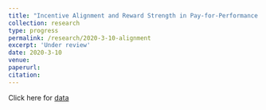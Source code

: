 ```yaml
---
title: "Incentive Alignment and Reward Strength in Pay-for-Performance Contracts"
collection: research
type: progress
permalink: /research/2020-3-10-alignment
excerpt: 'Under review'
date: 2020-3-10
venue: 
paperurl: 
citation: 
---
```


Click here for [data](/files/dataAlignment.zip)
